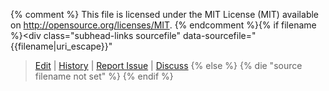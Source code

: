 {% comment %}
This file is licensed under the MIT License (MIT) available on
http://opensource.org/licenses/MIT.
{% endcomment %}{% if filename %}<div class="subhead-links sourcefile" data-sourcefile="{{filename|uri_escape}}"
><a href="https://github.com/thephez/dash.org//edit/master/{{filename|uri_escape}}">Edit</a>
| <a href="https://github.com/thephez/dash.org/commits/master/{{filename|uri_escape}}">History</a>
| <a href="https://github.com/thephez/dash.org/issues/new?body=Source%20File%3A%20{{filename|uri_escape}}%0A%0A">Report Issue</a>
| <a href="/en/development#devcommunities">Discuss</a></div>
{% else %}
{% die "source filename not set" %}
{% endif %}
